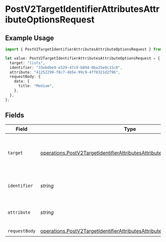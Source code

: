 # PostV2TargetIdentifierAttributesAttributeOptionsRequest

## Example Usage

```typescript
import { PostV2TargetIdentifierAttributesAttributeOptionsRequest } from "attio-js/models/operations";

let value: PostV2TargetIdentifierAttributesAttributeOptionsRequest = {
  target: "lists",
  identifier: "33ebdbe9-e529-47c9-b894-0ba25e9c15c0",
  attribute: "41252299-f8c7-4b5e-99c9-4ff8321d2f96",
  requestBody: {
    data: {
      title: "Medium",
    },
  },
};
```

## Fields

| Field                                                                                                                                                                    | Type                                                                                                                                                                     | Required                                                                                                                                                                 | Description                                                                                                                                                              | Example                                                                                                                                                                  |
| ------------------------------------------------------------------------------------------------------------------------------------------------------------------------ | ------------------------------------------------------------------------------------------------------------------------------------------------------------------------ | ------------------------------------------------------------------------------------------------------------------------------------------------------------------------ | ------------------------------------------------------------------------------------------------------------------------------------------------------------------------ | ------------------------------------------------------------------------------------------------------------------------------------------------------------------------ |
| `target`                                                                                                                                                                 | [operations.PostV2TargetIdentifierAttributesAttributeOptionsPathParamTarget](../../models/operations/postv2targetidentifierattributesattributeoptionspathparamtarget.md) | :heavy_check_mark:                                                                                                                                                       | Whether the attribute is on an object or a list.                                                                                                                         | lists                                                                                                                                                                    |
| `identifier`                                                                                                                                                             | *string*                                                                                                                                                                 | :heavy_check_mark:                                                                                                                                                       | N/A                                                                                                                                                                      | 33ebdbe9-e529-47c9-b894-0ba25e9c15c0                                                                                                                                     |
| `attribute`                                                                                                                                                              | *string*                                                                                                                                                                 | :heavy_check_mark:                                                                                                                                                       | N/A                                                                                                                                                                      | 41252299-f8c7-4b5e-99c9-4ff8321d2f96                                                                                                                                     |
| `requestBody`                                                                                                                                                            | [operations.PostV2TargetIdentifierAttributesAttributeOptionsRequestBody](../../models/operations/postv2targetidentifierattributesattributeoptionsrequestbody.md)         | :heavy_check_mark:                                                                                                                                                       | N/A                                                                                                                                                                      |                                                                                                                                                                          |